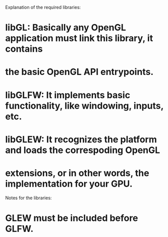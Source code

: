 Explanation of the required libraries:

# libGL: Basically any OpenGL application must link this library, it contains
# 	the basic OpenGL API entrypoints.
# libGLFW: It implements basic functionality, like windowing, inputs, etc.
# libGLEW: It recognizes the platform and loads the correspoding OpenGL
# 	extensions, or in other words, the implementation for your GPU.

Notes for the libraries:

# GLEW must be included before GLFW.

